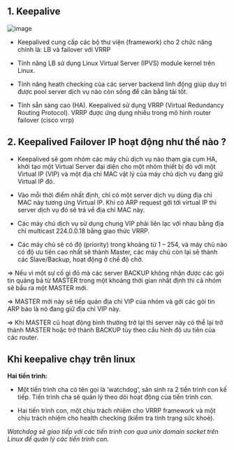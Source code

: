   ## 1. Keepalive
  
  
  
  
  ![image](https://user-images.githubusercontent.com/83824403/167387458-f2a292e7-fbce-496d-a0eb-40d951aa6329.png)






  
- Keepalived cung cấp các bộ thư viện (framework) cho 2 chức năng chính là: LB và failover với VRRP

- Tính năng LB sử dụng Linux Virtual Server (IPVS) module kernel trên Linux.

- Tính năng heath checking của các server backend linh động giúp duy trì được pool server dịch vụ nào còn sống để cân bằng tải tốt.

- Tính sẵn sàng cao (HA). Keepalived sử dụng VRRP (Virtual Redundancy Routing Protocol). VRRP được ứng dụng nhiều trong mô hình router failover (cisco vrrp)

## 2. Keepalived Failover IP hoạt động như thế nào ?

- Keepalived sẽ gom nhóm các máy chủ dịch vụ nào tham gia cụm HA, khởi tạo một Virtual Server đại diện cho một nhóm thiết bị đó với một Virtual IP (VIP) và một địa chỉ MAC vật lý của máy chủ dịch vụ đang giữ Virtual IP đó.


-  Vào mỗi thời điểm nhất định, chỉ có một server dịch vụ dùng địa chỉ MAC này tương ứng Virtual IP. Khi có ARP request gởi tới virtual IP thì server dịch vụ đó sẽ trả về địa chỉ MAC này.

- Các máy chủ dịch vụ sử dụng chung VIP phải liên lạc với nhau bằng địa chỉ multicast 224.0.0.18 bằng giao thức VRRP. 

- Các máy chủ sẽ có độ (priority) trong khoảng từ 1 – 254, và máy chủ nào có độ ưu tiên cao nhất sẽ thành Master, các máy chủ còn lại sẽ thành các Slave/Backup, hoạt động ở chế độ chờ.


=> Nếu vì một sự cố gì đó mà các server BACKUP không nhận được các gói tin quảng bá từ MASTER trong một khoảng thời gian nhất định thì cả nhóm sẽ bầu ra một MASTER mới.

=> MASTER mới này sẽ tiếp quản địa chỉ VIP của nhóm và gởi các gói tin ARP báo là nó đang giữ địa chỉ VIP này. 

=> Khi MASTER cũ hoạt động bình thường trở lại thì server này có thể lại trở thành MASTER hoặc trở thành BACKUP tùy theo cấu hình độ ưu tiên của các router.

## Khi keepalive chạy trên linux

**Hai tiến trình:**

- Một tiến trình cha có tên gọi là ‘watchdog‘, sản sinh ra 2 tiến trình con kế tiếp. Tiến trình cha sẽ quản lý theo dõi hoạt động của tiến trình con.


- Hai tiến trình con, một chịu trách nhiệm cho VRRP framework và một chịu trách nhiệm cho health checking (kiểm tra tình trạng sức khoẻ).

*Watchdog sẽ giao tiếp với các tiến trình con qua unix domain socket trên Linux để quản lý các tiến trình con.*
